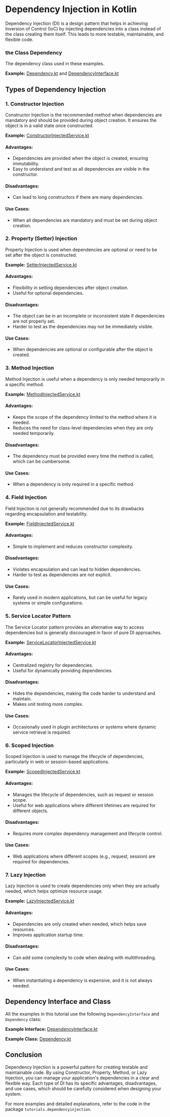 # Dependency Injection in Kotlin

Dependency Injection (DI) is a design pattern that helps in achieving Inversion of Control (IoC) by injecting dependencies into a class instead of the class creating them itself. This leads to more testable, maintainable, and flexible code.

### the Class Dependency
The dependency class used in these examples.

**Example:** [Dependency.kt](src/main/kotlin/tutorials/dependencyinjection/Dependency.kt)
and [DependencyInterface.kt](src/main/kotlin/tutorials/dependencyinjection/DependencyInterface.kt)

## Types of Dependency Injection

### 1. Constructor Injection
Constructor Injection is the recommended method when dependencies are mandatory and should be provided during object creation. It ensures the object is in a valid state once constructed.

**Example:** [ConstructorInjectedService.kt](src/main/kotlin/tutorials/dependencyinjection/ConstructorInjectedService.kt)

#### Advantages:
- Dependencies are provided when the object is created, ensuring immutability.
- Easy to understand and test as all dependencies are visible in the constructor.

#### Disadvantages:
- Can lead to long constructors if there are many dependencies.

#### Use Cases:
- When all dependencies are mandatory and must be set during object creation.

### 2. Property (Setter) Injection
Property Injection is used when dependencies are optional or need to be set after the object is constructed.

**Example:** [SetterInjectedService.kt](src/main/kotlin/tutorials/dependencyinjection/SetterInjectedService.kt)

#### Advantages:
- Flexibility in setting dependencies after object creation.
- Useful for optional dependencies.

#### Disadvantages:
- The object can be in an incomplete or inconsistent state if dependencies are not properly set.
- Harder to test as the dependencies may not be immediately visible.

#### Use Cases:
- When dependencies are optional or configurable after the object is created.

### 3. Method Injection
Method Injection is useful when a dependency is only needed temporarily in a specific method.

**Example:** [MethodInjectedService.kt](src/main/kotlin/tutorials/dependencyinjection/MethodInjectedService.kt)

#### Advantages:
- Keeps the scope of the dependency limited to the method where it is needed.
- Reduces the need for class-level dependencies when they are only needed temporarily.

#### Disadvantages:
- The dependency must be provided every time the method is called, which can be cumbersome.

#### Use Cases:
- When a dependency is only required in a specific method.

### 4. Field Injection
Field Injection is not generally recommended due to its drawbacks regarding encapsulation and testability.

**Example:** [FieldInjectedService.kt](src/main/kotlin/tutorials/dependencyinjection/FieldInjectedService.kt)

#### Advantages:
- Simple to implement and reduces constructor complexity.

#### Disadvantages:
- Violates encapsulation and can lead to hidden dependencies.
- Harder to test as dependencies are not explicit.

#### Use Cases:
- Rarely used in modern applications, but can be useful for legacy systems or simple configurations.

### 5. Service Locator Pattern
The Service Locator pattern provides an alternative way to access dependencies but is generally discouraged in favor of pure DI approaches.

**Example:** [ServiceLocatorInjectedService.kt](src/main/kotlin/tutorials/dependencyinjection/ServiceLocatorInjectedService.kt)

#### Advantages:
- Centralized registry for dependencies.
- Useful for dynamically providing dependencies.

#### Disadvantages:
- Hides the dependencies, making the code harder to understand and maintain.
- Makes unit testing more complex.

#### Use Cases:
- Occasionally used in plugin architectures or systems where dynamic service retrieval is required.

### 6. Scoped Injection
Scoped Injection is used to manage the lifecycle of dependencies, particularly in web or session-based applications.

**Example:** [ScopedInjectedService.kt](src/main/kotlin/tutorials/dependencyinjection/ScopedInjectedService.kt)

#### Advantages:
- Manages the lifecycle of dependencies, such as request or session scope.
- Useful for web applications where different lifetimes are required for different objects.

#### Disadvantages:
- Requires more complex dependency management and lifecycle control.

#### Use Cases:
- Web applications where different scopes (e.g., request, session) are required for dependencies.

### 7. Lazy Injection
Lazy Injection is used to create dependencies only when they are actually needed, which helps optimize resource usage.

**Example:** [LazyInjectedService.kt](src/main/kotlin/tutorials/dependencyinjection/LazyInjectedService.kt)

#### Advantages:
- Dependencies are only created when needed, which helps save resources.
- Improves application startup time.

#### Disadvantages:
- Can add some complexity to code when dealing with multithreading.

#### Use Cases:
- When instantiating a dependency is expensive, and it is not always needed.

## Dependency Interface and Class
All the examples in this tutorial use the following `DependencyInterface` and `Dependency` class:

**Example Interface:** [DependencyInterface.kt](src/main/kotlin/tutorials/dependencyinjection/DependencyInterface.kt)

**Example Class:** [Dependency.kt](src/main/kotlin/tutorials/dependencyinjection/Dependency.kt)

## Conclusion
Dependency Injection is a powerful pattern for creating testable and maintainable code. By using Constructor, Property, Method, or Lazy Injection, you can manage your application's dependencies in a clear and flexible way. Each type of DI has its specific advantages, disadvantages, and use cases, which should be carefully considered when designing your system.

For more examples and detailed explanations, refer to the code in the package `tutorials.dependencyinjection`.